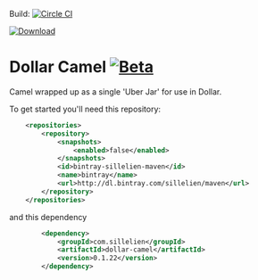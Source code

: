 

Build: [![Circle CI](https://circleci.com/gh/sillelien/dollar-camel.png?style=badge)](https://circleci.com/gh/sillelien/dollar-camel)

[ ![Download](https://api.bintray.com/packages/sillelien/maven/dollar-camel/images/download.svg) ](https://bintray.com/sillelien/maven/dollar-camel/_latestVersion)

# Dollar Camel [![Beta](https://img.shields.io/badge/Status-Beta-green.svg?style=flat)](http://github.com/sillelien/dollar-camel)

Camel wrapped up as a single 'Uber Jar' for use in Dollar.

To get started you'll need this repository:


```xml
    <repositories>
        <repository>
            <snapshots>
                <enabled>false</enabled>
            </snapshots>
            <id>bintray-sillelien-maven</id>
            <name>bintray</name>
            <url>http://dl.bintray.com/sillelien/maven</url>
        </repository>
    </repositories>
```  

and this dependency

```xml
        <dependency>
            <groupId>com.sillelien</groupId>
            <artifactId>dollar-camel</artifactId>
            <version>0.1.22</version>
        </dependency>
```
